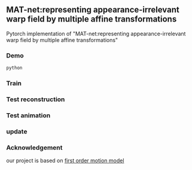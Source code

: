 ## MAT-net:representing appearance-irrelevant warp field by multiple affine transformations
Pytorch implementation of "MAT-net:representing appearance-irrelevant warp field by multiple affine transformations"

### Demo
```bash
python
```

### Train

### Test reconstruction

### Test animation

### update

### Acknowledgement
our project is based on [first order motion model](https://github.com/AliaksandrSiarohin/first-order-model)
